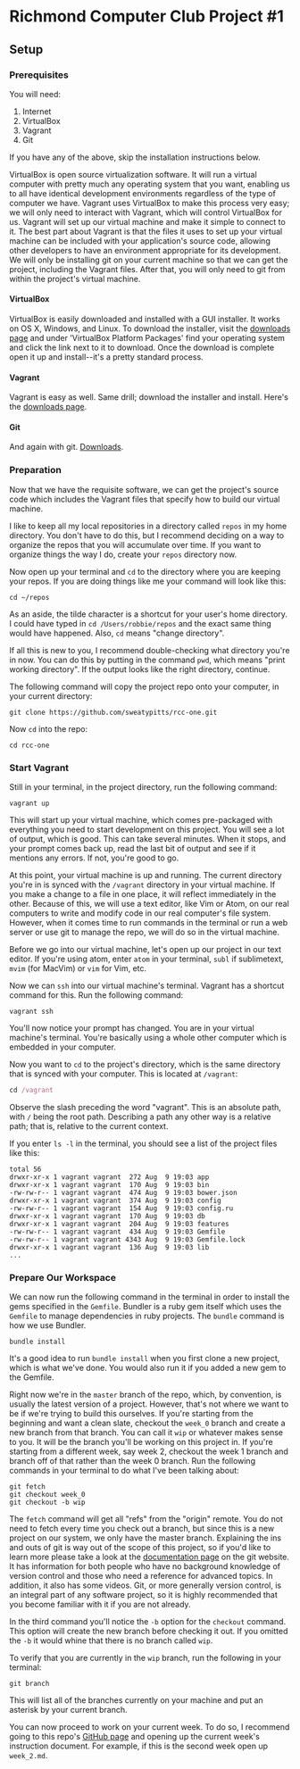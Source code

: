 # Richmond Computer Club Project \#1

## Setup

### Prerequisites

You will need:

1. Internet
2. VirtualBox
3. Vagrant
4. Git

If you have any of the above, skip the installation instructions below.

VirtualBox is open source virtualization software. It will run a virtual computer with pretty much any operating system that you want, enabling us to all have identical development environments regardless of the type of computer we have. Vagrant uses VirtualBox to make this process very easy; we will only need to interact with Vagrant, which will control VirtualBox for us. Vagrant will set up our virtual machine and make it simple to connect to it. The best part about Vagrant is that the files it uses to set up your virtual machine can be included with your application's source code, allowing other developers to have an environment appropriate for its development. We will only be installing git on your current machine so that we can get the project, including the Vagrant files. After that, you will only need to git from within the project's virtual machine.

#### VirtualBox

VirtualBox is easily downloaded and installed with a GUI installer. It works on OS X, Windows, and Linux. To download the installer, visit the [downloads page](https://www.virtualbox.org/wiki/Downloads) and under 'VirtualBox Platform Packages' find your operating system and click the link next to it to download. Once the download is complete open it up and install--it's a pretty standard process.

#### Vagrant

Vagrant is easy as well. Same drill; download the installer and install. Here's the [downloads page](http://www.vagrantup.com/downloads).

#### Git

And again with git. [Downloads](http://git-scm.com/downloads).

### Preparation

Now that we have the requisite software, we can get the project's source code which includes the Vagrant files that specify how to build our virtual machine.

I like to keep all my local repositories in a directory called `repos` in my home directory. You don't have to do this, but I recommend deciding on a way to organize the repos that you will accumulate over time. If you want to organize things the way I do, create your `repos` directory now.

Now open up your terminal and `cd` to the directory where you are keeping your repos. If you are doing things like me your command will look like this:

```shell
cd ~/repos
```

As an aside, the tilde character is a shortcut for your user's home directory. I could have typed in `cd /Users/robbie/repos` and the exact same thing would have happened. Also, `cd` means "change directory".

If all this is new to you, I recommend double-checking what directory you're in now. You can do this by putting in the command `pwd`, which means "print working directory". If the output looks like the right directory, continue.

The following command will copy the project repo onto your computer, in your current directory:

```shell
git clone https://github.com/sweatypitts/rcc-one.git
```

Now `cd` into the repo:

```shell
cd rcc-one
```

### Start Vagrant

Still in your terminal, in the project directory, run the following command:

```shell
vagrant up
```

This will start up your virtual machine, which comes pre-packaged with everything you need to start development on this project. You will see a lot of output, which is good. This can take several minutes. When it stops, and your prompt comes back up, read the last bit of output and see if it mentions any errors. If not, you're good to go.

At this point, your virtual machine is up and running. The current directory you're in is synced with the `/vagrant` directory in your virtual machine. If you make a change to a file in one place, it will reflect immediately in the other. Because of this, we will use a text editor, like Vim or Atom, on our real computers to write and modify code in our real computer's file system. However, when it comes time to run commands in the terminal or run a web server or use git to manage the repo, we will do so in the virtual machine.

Before we go into our virtual machine, let's open up our project in our text editor. If you're using atom, enter `atom` in your terminal, `subl` if sublimetext, `mvim` (for MacVim) or `vim` for Vim, etc.

Now we can `ssh` into our virtual machine's terminal. Vagrant has a shortcut command for this. Run the following command:

```shell
vagrant ssh
```

You'll now notice your prompt has changed. You are in your virtual machine's terminal. You're basically using a whole other computer which is embedded in your computer.

Now you want to `cd` to the project's directory, which is the same directory that is synced with your computer. This is located at `/vagrant`:

```ruby
cd /vagrant
```

Observe the slash preceding the word "vagrant". This is an absolute path, with `/` being the root path. Describing a path any other way is a relative path; that is, relative to the current context.

If you enter `ls -l` in the terminal, you should see a list of the project files like this:

```
total 56
drwxr-xr-x 1 vagrant vagrant  272 Aug  9 19:03 app
drwxr-xr-x 1 vagrant vagrant  170 Aug  9 19:03 bin
-rw-rw-r-- 1 vagrant vagrant  474 Aug  9 19:03 bower.json
drwxr-xr-x 1 vagrant vagrant  374 Aug  9 19:03 config
-rw-rw-r-- 1 vagrant vagrant  154 Aug  9 19:03 config.ru
drwxr-xr-x 1 vagrant vagrant  170 Aug  9 19:03 db
drwxr-xr-x 1 vagrant vagrant  204 Aug  9 19:03 features
-rw-rw-r-- 1 vagrant vagrant  434 Aug  9 19:03 Gemfile
-rw-rw-r-- 1 vagrant vagrant 4343 Aug  9 19:03 Gemfile.lock
drwxr-xr-x 1 vagrant vagrant  136 Aug  9 19:03 lib
...
```

### Prepare Our Workspace

We can now run the following command in the terminal in order to install the gems specified in the `Gemfile`. Bundler is a ruby gem itself which uses the `Gemfile` to manage dependencies in ruby projects. The `bundle` command is how we use Bundler.

```shell
bundle install
```

It's a good idea to run `bundle install` when you first clone a new project, which is what we've done. You would also run it if you added a new gem to the Gemfile.

Right now we're in the `master` branch of the repo, which, by convention, is usually the latest version of a project. However, that's not where we want to be if we're trying to build this ourselves. If you're starting from the beginning and want a clean slate, checkout the `week_0` branch and create a new branch from that branch. You can call it `wip` or whatever makes sense to you. It will be the branch you'll be working on this project in. If you're starting from a different week, say week 2, checkout the week 1 branch and branch off of that rather than the week 0 branch. Run the following commands in your terminal to do what I've been talking about:

```shell
git fetch
git checkout week_0
git checkout -b wip
```

The `fetch` command will get all "refs" from the "origin" remote. You do not need to fetch every time you check out a branch, but since this is a new project on our system, we only have the master branch. Explaining the ins and outs of git is way out of the scope of this project, so if you'd like to learn more please take a look at the [documentation page](http://git-scm.com/doc) on the git website. It has information for both people who have no background knowledge of version control and those who need a reference for advanced topics. In addition, it also has some videos. Git, or more generally version control, is an integral part of any software project, so it is highly recommended that you become familiar with it if you are not already.

In the third command you'll notice the `-b` option for the `checkout` command. This option will create the new branch before checking it out. If you omitted the `-b` it would whine that there is no branch called `wip`.

To verify that you are currently in the `wip` branch, run the following in your terminal:

```shell
git branch
```

This will list all of the branches currently on your machine and put an asterisk by your current branch.

You can now proceed to work on your current week. To do so, I recommend going to this repo's [GitHub page](https://github.com/sweatypitts/rcc-one) and opening up the current week's instruction document. For example, if this is the second week open up `week_2.md`.
